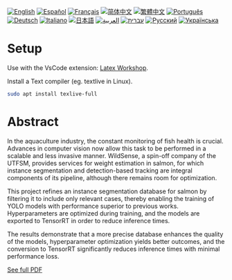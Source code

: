 [![English](https://img.shields.io/badge/lang-English-blue)](docs/readme/README.en.md)
[![Español](https://img.shields.io/badge/lang-Español-purple)](docs/readme/README.es.md)
[![Français](https://img.shields.io/badge/lang-Français-yellow)](docs/readme/README.fr.md)
[![简体中文](https://img.shields.io/badge/lang-简体中文-darkred)](docs/readme/README.zh_CN.md)
[![繁體中文](https://img.shields.io/badge/lang-繁體中文-darkblue)](docs/readme/README.zh_TW.md)
[![Português](https://img.shields.io/badge/lang-Português-brightgreen)](docs/readme/README.pt.md)
[![Deutsch](https://img.shields.io/badge/lang-Deutsch-blueviolet)](docs/readme/README.de.md)
[![Italiano](https://img.shields.io/badge/lang-Italiano-orange)](docs/readme/README.it.md)
[![日本語](https://img.shields.io/badge/lang-日本語-yellowgreen)](docs/readme/README.jp.md)
[![العربية](https://img.shields.io/badge/lang-العربية-lightgrey)](docs/readme/README.ar.md)
[![עברית](https://img.shields.io/badge/lang-עברית-teal)](docs/readme/README.he.md)
[![Русский](https://img.shields.io/badge/lang-Русский-lightblue)](docs/readme/README.ru.md)
[![Українська](https://img.shields.io/badge/lang-Українська-skyblue)](docs/readme/README.uk.md)

# Setup
Use with the VsCode extension: [Latex Workshop](https://marketplace.visualstudio.com/items?itemName=James-Yu.latex-workshop).

Install a Text compiler (eg. textlive in Linux).
```bash
sudo apt install texlive-full
```

# Abstract
In the aquaculture industry, the constant monitoring of fish health is crucial. Advances in computer vision now allow this task to be performed in a scalable and less invasive manner. WildSense, a spin-off company of the UTFSM, provides services for weight estimation in salmon, for which instance segmentation and detection-based tracking are integral components of its pipeline, although there remains room for optimization.

This project refines an instance segmentation database for salmon by filtering it to include only relevant cases, thereby enabling the training of YOLO models with performance superior to previous works. Hyperparameters are optimized during training, and the models are exported to TensorRT in order to reduce inference times.

The results demonstrate that a more precise database enhances the quality of the models, hyperparameter optimization yields better outcomes, and the conversion to TensorRT significantly reduces inference times with minimal performance loss.

[See full PDF](build/main.pdf)